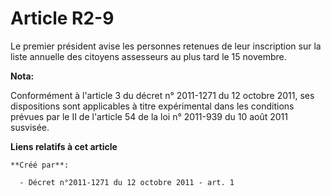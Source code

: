# Article R2-9

Le premier président avise les personnes retenues de leur inscription sur la liste annuelle des citoyens assesseurs au plus
tard le 15 novembre.

**Nota:**

Conformément à l'article 3 du décret n° 2011-1271 du 12 octobre 2011, ses dispositions sont applicables à titre expérimental
dans les conditions prévues par le II de l'article 54 de la loi n° 2011-939 du 10 août 2011 susvisée.

**Liens relatifs à cet article**

	**Créé par**:

	  - Décret n°2011-1271 du 12 octobre 2011 - art. 1
